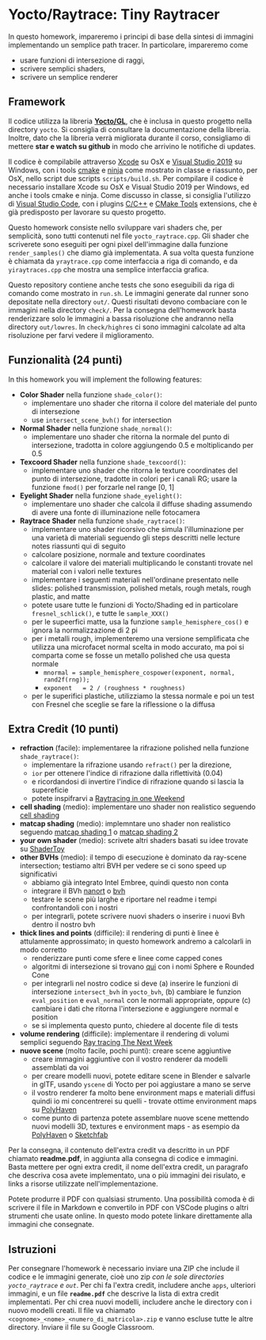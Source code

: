 # Yocto/Raytrace: Tiny Raytracer

In questo homework, impareremo i principi di base della sintesi di immagini
implementando un semplice path tracer. In particolare, impareremo come

- usare funzioni di intersezione di raggi,
- scrivere semplici shaders,
- scrivere un semplice renderer

## Framework

Il codice utilizza la libreria [**Yocto/GL**](https://github.com/xelatihy/yocto-gl),
che è inclusa in questo progetto nella directory `yocto`.
Si consiglia di consultare la documentazione della libreria.
Inoltre, dato che la libreria verrà migliorata durante il corso,
consigliamo di mettere **star e watch su github** in modo che
arrivino le notifiche di updates.

Il codice è compilabile attraverso [Xcode](https://apps.apple.com/it/app/xcode/id497799835?mt=12)
su OsX e [Visual Studio 2019](https://visualstudio.microsoft.com/it/vs/) su Windows,
con i tools [cmake](www.cmake.org) e [ninja](https://ninja-build.org)
come mostrato in classe e riassunto, per OsX,
nello script due scripts `scripts/build.sh`.
Per compilare il codice è necessario installare Xcode su OsX e
Visual Studio 2019 per Windows, ed anche i tools cmake e ninja.
Come discusso in classe, si consiglia l'utilizzo di
[Visual Studio Code](https://code.visualstudio.com), con i plugins
[C/C++](https://marketplace.visualstudio.com/items?itemName=ms-vscode.cpptools) e
[CMake Tools](https://marketplace.visualstudio.com/items?itemName=ms-vscode.cmake-tools)
extensions, che è già predisposto per lavorare su questo progetto.

Questo homework consiste nello sviluppare vari shaders che, per semplicità,
sono tutti contenuti nel file `yocto_raytrace.cpp`. Gli shader che scriverete
sono eseguiti per ogni pixel dell'immagine dalla funzione `render_samples()`
che diamo già implementata. A sua volta questa funzione è chiamata da
`yraytrace.cpp` come interfaccia a riga di comando, e da `yiraytraces.cpp`
che mostra una semplice interfaccia grafica.

Questo repository contiene anche tests che sono eseguibili da riga di comando
come mostrato in `run.sh`. Le immagini generate dal runner sono depositate
nella directory `out/`. Questi risultati devono combaciare con le immagini nella
directory `check/`. Per la consegna dell'homework basta renderizzare solo le
immagini a bassa risoluzione che andranno nella directory `out/lowres`.
In `check/highres` ci sono immagini calcolate ad alta risoluzione per farvi
vedere il miglioramento.

## Funzionalità (24 punti)

In this homework you will implement the following features:

- **Color Shader** nella funzione `shade_color()`:
  - implementare uno shader che ritorna il colore del materiale del punto di intersezione
  - use `intersect_scene_bvh()` for intersection
- **Normal Shader** nella funzione `shade_normal()`:
  - implementare uno shader che ritorna la normale del punto di intersezione,
    tradotta in colore aggiungendo 0.5 e moltiplicando per 0.5
- **Texcoord Shader** nella funzione `shade_texcoord()`:
  - implementare uno shader che ritorna le texture coordinates del punto di intersezione,
    tradotte in colori per i canali RG; usare la funzione `fmod()` per forzarle
    nel range [0, 1]
- **Eyelight Shader** nella funzione `shade_eyelight()`:
  - implementare uno shader che calcola il diffuse shading assumendo di avere
    una fonte di illuminazione nelle fotocamera
- **Raytrace Shader** nella funzione `shade_raytrace()`:
  - implementare uno shader ricorsivo che simula l'illuminazione per una varietà
    di materiali seguendo gli steps descritti nelle lecture notes riassunti qui
    di seguito
  - calcolare posizione, normale and texture coordinates
  - calcolare il valore dei materiali multiplicando le constanti trovate
    nel material con i valori nelle textures
  - implementare i seguenti materiali nell'ordinane presentato nelle slides:
    polished transmission, polished metals, rough metals, rough plastic, and matte
  - potete usare tutte le funzioni di Yocto/Shading ed in particolare `fresnel_schlick()`,
    e tutte le `sample_XXX()`
  - per le supeerfici matte, usa la funzione `sample_hemisphere_cos()` e ignora
    la normalizzazione di 2 pi
  - per i metalli rough, implementeremo una versione semplificata che utilizza
    una microfacet normal scelta in modo accurato, ma poi si comparta come se
    fosse un metallo polished che usa questa normale
    - `mnormal = sample_hemisphere_cospower(exponent, normal, rand2f(rng));`
    - `exponent   = 2 / (roughness * roughness)`
  - per le superifici plastiche, utilizziamo la stessa normale e poi un test con
    Fresnel che sceglie se fare la riflessione o la diffusa

## Extra Credit (10 punti)

- **refraction** (facile): implementaree la rifrazione polished nella funzione
  `shade_raytrace()`:
  - implementare la rifrazione usando `refract()` per la direzione,
  - `ior` per ottenere l'indice di rifrazione dalla riflettività (0.04)
  - e ricordandosi di invertire l'indice di rifrazione quando si lascia la supereficie
  - potete inspifrarvi a [Raytracing in one Weekend](https://raytracing.github.io/books/RayTracingInOneWeekend.html#dielectrics)
- **cell shading** (medio): implementare uno shader non realistico seguendo
  [cell shading](https://roystan.net/articles/toon-shader.html)
- **matcap shading** (medio): implemntare uno shader non realistico seguendo
  [matcap shading 1](http://viclw17.github.io/2016/05/01/MatCap-Shader-Showcase/)
  o [matcap shading 2](https://github.com/hughsk/matcap)
- **your own shader** (medio): scrivete altri shaders basati su idee
  trovate su [ShaderToy](www.shadertoy.com)
- **other BVHs** (medio): il tempo di esecuzione è dominato da ray-scene
  intersection; testiamo altri BVH per vedere se ci sono speed up significativi
  - abbiamo già integrato Intel Embree, quindi questo non conta
  - integrare il BVh [nanort](https://github.com/lighttransport/nanort) o
    [bvh](https://github.com/madmann91/bvh)
  - testare le scene più larghe e riportare nel readme i tempi confrontandoli
    con i nostri
  - per integrarli, potete scrivere nuovi shaders o inserire i nuovi Bvh
    dentro il nostro bvh
- **thick lines and points** (difficile): il rendering di punti è linee è
  attulamente approssimato; in questo homework andremo a calcolarli in modo corretto
  - renderizzare punti come sfere e linee come capped cones
  - algoritmi di intersezione si trovano [qui](https://iquilezles.org/www/articles/intersectors/intersectors.htm) con i nomi Sphere e Rounded Cone
  - per integrarli nel nostro codice si deve (a) inserire le funzioni di 
    intersezione `intersect_bvh` in `yocto_bvh`, (b) cambiare le funzion
    `eval_position` e `eval_normal` con le normali appropriate, oppure (c)
    cambiare i dati che ritorna l'intersezione e aggiungere normal e position
  - se si implementa questo punto, chiedere al docente file di tests 
- **volume rendering** (difficile): implementare il rendering di volumi semplici seguendo
    [Ray tracing The Next Week](https://raytracing.github.io/books/RayTracingTheNextWeek.html#volumes)
- **nuove scene** (molto facile, pochi punti): creare scene aggiuntive
  - creare immagini aggiuntive con il vostro renderer da modelli assemblati da voi
  - per creare modelli nuovi, potete editare scene in Blender e salvarle in glTF,
    usando `yscene` di Yocto per poi aggiustare a mano se serve
  - il vostro renderer fa molto bene environment maps e materiali diffusi
    quindi io mi concentrerei su quelli - trovate ottime environment maps su
    [PolyHaven](https://polyhaven.com)
  - come punto di partenza potete assemblare nuove scene mettendo nuovi
    modelli 3D, textures e environment maps - as esempio da
    [PolyHaven](https://polyhaven.com) o [Sketchfab](https://sketchfab.com)
  
Per la consegna, il contenuto dell'extra credit va descritto in un PDF chiamato
**readme.pdf**, in aggiunta alla consegna di codice e immagini.
Basta mettere per ogni extra credit, il nome dell'extra credit,
un paragrafo che descriva cosa avete implementato, una o più immagini dei
risulato, e links a risorse utilizzate nell'implementazione.

Potete produrre il PDF con qualsiasi strumento. Una possibilità comoda è di
scrivere il file in Markdown e convertilo in PDF con VSCode plugins o altri
strumenti che usate online. In questo modo potete linkare direttamente alla
immagini che consegnate.

## Istruzioni

Per consegnare l'homework è necessario inviare una ZIP che include il codice e
le immagini generate, cioè uno zip _con le sole directories `yocto_raytrace` e `out`_.
Per chi fa l'extra credit, includere anche `apps`, ulteriori immagini, e un
file **`readme.pdf`** che descrive la lista di extra credit implementati.
Per chi crea nuovi modelli, includere anche le directory con i nuovo modelli creati.
Il file va chiamato `<cognome>_<nome>_<numero_di_matricola>.zip`
e vanno escluse tutte le altre directory. Inviare il file su Google Classroom.
